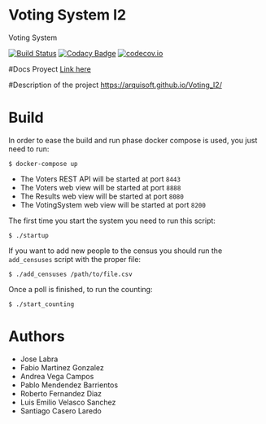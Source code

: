# Voting System I2

Voting System

[![Build Status](https://travis-ci.org/Arquisoft/Voting_I2.svg?branch=master)](https://travis-ci.org/Arquisoft/Voting_I2)
[![Codacy Badge](https://api.codacy.com/project/badge/grade/56f2751d907b403bb19bac6b318f7364)](https://www.codacy.com/app/jelabra/Voting_I2)
[![codecov.io](https://codecov.io/github/Arquisoft/Voting_I2/coverage.svg?branch=master)](https://codecov.io/github/Arquisoft/Voting_I2?branch=master)

#Docs Proyect
[Link here](https://unioviedo-my.sharepoint.com/personal/uo231396_uniovi_es/_layouts/15/guestaccess.aspx?docid=0cbb55636e76041c5923feeb764b4866a&authkey=Ac9jPgZM3_I4d0AU7eQwztM)

#Description of the project
https://arquisoft.github.io/Voting_I2/

# Build

In order to ease the build and run phase docker compose is used, you just need to run:
```
$ docker-compose up
```
* The Voters REST API will be started at port `8443`
* The Voters web view will be started at port `8888`
* The Results web view will be started at port `8080`
* The VotingSystem web view will be started at port `8200`

The first time you start the system you need to run this script:
```
$ ./startup
```

If you want to add new people to the census you should run the `add_censuses` script with the proper file:
```
$ ./add_censuses /path/to/file.csv
``` 

Once a poll is finished, to run the counting:
```
$ ./start_counting
```

# Authors

* Jose Labra
* Fabio Martinez Gonzalez
* Andrea Vega Campos
* Pablo Mendendez Barrientos
* Roberto Fernandez Diaz
* Luis Emilio Velasco Sanchez
* Santiago Casero Laredo
